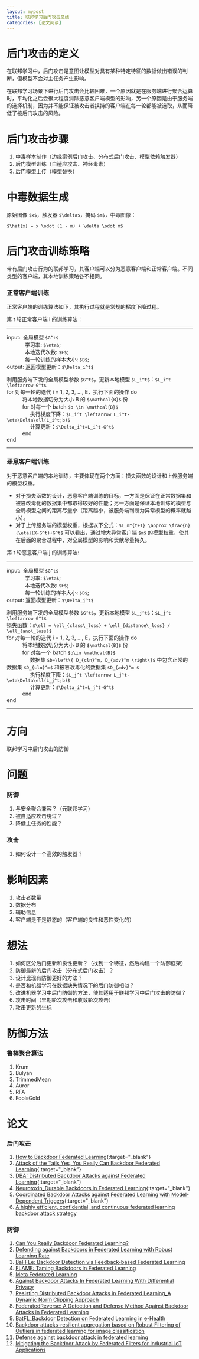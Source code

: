 ```yaml
---
layout: mypost
title: 联邦学习后门攻击总结
categories: [论文阅读]
---
```


# 后门攻击的定义

在联邦学习中，后门攻击是意图让模型对具有某种特定特征的数据做出错误的判断，但模型不会对主任务产生影响。

在联邦学习场景下进行后门攻击会比较困难，一个原因就是在服务端进行聚合运算时，平均化之后会很大程度消除恶意客户端模型的影响，另一个原因是由于服务端的选择机制，因为并不能保证被攻击者挟持的客户端在每一轮都能被选取，从而降低了被后门攻击的风险。

# 后门攻击步骤

1. 中毒样本制作（边缘案例后门攻击、分布式后门攻击、模型依赖触发器）
2. 后门模型训练（自适应攻击、神经毒素）
3. 后门模型上传（模型替换）

# 中毒数据生成

原始图像 `$x$`，触发器 `$\delta$`，掩码 `$m$`，中毒图像：

`$\hat{x} = x \odot (1 - m) + \delta \odot m$`

# 后门攻击训练策略

带有后门攻击行为的联邦学习，其客户端可以分为恶意客户端和正常客户端。不同类型的客户端，其本地训练策略各不相同。

### 正常客户端训练

正常客户端的训练算法如下，其执行过程就是常规的梯度下降过程。

第 t 轮正常客户端 i 的训练算法：

---

input:&ensp;全局模型 `$G^t$`  
&ensp;&ensp;&ensp;&ensp;&ensp;&ensp;&ensp;学习率: `$\eta$`;  
&ensp;&ensp;&ensp;&ensp;&ensp;&ensp;&ensp;本地迭代次数: `$E$`;  
&ensp;&ensp;&ensp;&ensp;&ensp;&ensp;&ensp;每一轮训练的样本大小: `$B$`;  
output: 返回模型更新：`$\Delta_i^t$`

利用服务端下发的全局模型参数 `$G^t$`，更新本地模型 `$L_i^t$`：`$L_i^t \leftarrow G^t$`  
for 对每一轮的迭代 i = 1, 2, 3, ..., E，执行下面的操作 do  
&ensp;&ensp;&ensp;&ensp;&ensp;&ensp;将本地数据切分为大小 B 的 `$\mathcal{B}$` 份  
&ensp;&ensp;&ensp;&ensp;&ensp;&ensp;for 对每一个 batch `$b \in \mathcal{B}$`  
&ensp;&ensp;&ensp;&ensp;&ensp;&ensp;&ensp;&ensp;&ensp;执行梯度下降：`$L_i^t \leftarrow L_i^t-\eta\Delta\ell(L_i^t;b)$`  
&ensp;&ensp;&ensp;&ensp;&ensp;&ensp;&ensp;&ensp;&ensp;计算更新：`$\Delta_i^t=L_i^t-G^t$`  
&ensp;&ensp;&ensp;&ensp;&ensp;&ensp;end  
end  

---

### 恶意客户端训练

对于恶意客户端的本地训练，主要体现在两个方面：损失函数的设计和上传服务端的模型权重。

+  对于损失函数的设计，恶意客户端训练的目标，一方面是保证在正常数据集和被篡改毒化的数据集中都取得较好的性能；另一方面是保证本地训练的模型与全局模型之间的距离尽量小（距离越小，被服务端判断为异常模型的概率就越小）。 
+  对于上传服务端的模型权重，根据以下公式：`$L_m^{t+1} \approx \frac{n}{\eta}(X-G^t)+G^t$` 可以看出，通过增大异常客户端 `$m$` 的模型权重，使其在后面的聚合过程中，对全局模型的影响和贡献尽量持久。

第 t 轮恶意客户端 j 的训练算法:

---

input:&ensp;全局模型 `$G^t$`  
&ensp;&ensp;&ensp;&ensp;&ensp;&ensp;&ensp;学习率: `$\eta$`;  
&ensp;&ensp;&ensp;&ensp;&ensp;&ensp;&ensp;本地迭代次数: `$E$`;  
&ensp;&ensp;&ensp;&ensp;&ensp;&ensp;&ensp;每一轮训练的样本大小: `$B$`;  
output: 返回模型更新：`$\Delta_j^t$`

利用服务端下发的全局模型参数 `$G^t$`，更新本地模型 `$L_j^t$`：`$L_j^t \leftarrow G^t$`  
损失函数：`$\ell = \ell_{class\_loss} + \ell_{distance\_loss} / \ell_{ano\_loss}$`  
for 对每一轮的迭代 i = 1, 2, 3, ..., E，执行下面的操作 do  
&ensp;&ensp;&ensp;&ensp;&ensp;&ensp;将本地数据切分为大小 B 的 `$\mathcal{B}$` 份  
&ensp;&ensp;&ensp;&ensp;&ensp;&ensp;for 对每一个 batch `$b\in \mathcal{B}$`  
&ensp;&ensp;&ensp;&ensp;&ensp;&ensp;&ensp;&ensp;&ensp;数据集 `$b=\left\{ D_{cln}^m, D_{adv}^m \right\}$` 中包含正常的数据集 `$D_{cln}^m$` 和被篡改毒化的数据集 `$D_{adv}^m $`  
&ensp;&ensp;&ensp;&ensp;&ensp;&ensp;&ensp;&ensp;&ensp;执行梯度下降：`$L_j^t \leftarrow L_j^t-\eta\Delta\ell(L_j^t;b)$`  
&ensp;&ensp;&ensp;&ensp;&ensp;&ensp;&ensp;&ensp;&ensp;计算更新：`$\Delta_i^t=L_j^t-G^t$`  
&ensp;&ensp;&ensp;&ensp;&ensp;&ensp;end  
end  

---

# 方向

联邦学习中后门攻击的防御

# 问题

### 防御

1. 与安全聚合兼容？（元联邦学习）
2. 被自适应攻击绕过？
3. 降低主任务的性能？

### 攻击

1. 如何设计一个高效的触发器？

# 影响因素

1. 攻击者数量
2. 数据分布
3. 辅助信息
4. 客户端是不是静态的（客户端的良性和恶性变化的）

# 想法

1. 如何区分后门更新和良性更新？（找到一个特征，然后构建一个防御框架）
2. 防御最新的后门攻击（分布式后门攻击）？
3. 设计比现有防御更好的方法？
4. 是否和机器学习在数据缺失情况下的后门防御相似？
5. 改进机器学习中后门防御的方法，使其适用于联邦学习中后门攻击的防御？
6. 攻击时间（早期轮次攻击和收敛轮次攻击）
7. 攻击更新的坐标

# 防御方法

### 鲁棒聚合算法

1. Krum
2. Bulyan
3. TrimmedMean
4. Auror
5. RFA
6. FoolsGold

### 

# 论文

### 后门攻击

1. [How to Backdoor Federated Learning](https://caiji-bai.github.io/posts/2022/05/15/How-to-Backdoor-Federated-Learning.html){:target="_blank"}
2. [Attack of the Tails Yes, You Really Can Backdoor Federated Learning](https://caiji-bai.github.io/posts/2022/05/24/Attack-of-the-Tails-Yes,-You-Really-Can-Backdoor-Federated-Learning.html){:target="_blank"}
3. [DBA: Distributed Backdoor Attacks against Federated Learning](https://caiji-bai.github.io/posts/2022/07/16/DBA-Distributed-Backdoor-Attacks-against-Federated-Learning.html){:target="_blank"}
4. [Neurotoxin_Durable Backdoors in Federated Learning](https://caiji-bai.github.io/posts/2022/07/30/Neurotoxin_Durable-Backdoors-in-Federated-Learning.html){:target="_blank"}
5. [Coordinated Backdoor Attacks against Federated Learning with Model-Dependent Triggers](https://caiji-bai.github.io/posts/2022/08/30/Coordinated-Backdoor-Attacks-against-Federated-Learning-with-Model-Dependent-Triggers.html){:target="_blank"}
6. [A highly efficient, confidential, and continuous federated learning backdoor attack strategy](https://caiji-bai.github.io/posts/2022/08/27/A-highly-efficient,-confidential,-and-continuous-federated-learning-backdoor-attack-strategy.html)

### 防御

1. [Can You Really Backdoor Federated Learning?](https://caiji-bai.github.io/posts/2022/05/21/Can-You-Really-Backdoor-Federated-Learning.html)
2. [Defending against Backdoors in Federated Learning with Robust Learning Rate](https://caiji-bai.github.io/posts/2022/05/31/Defending-against-Backdoors-in-Federated-Learning-with-Robust-Learning-Rate.html)
3. [BaFFLe: Backdoor Detection via Feedback-based Federated Learning](https://caiji-bai.github.io/posts/2022/07/19/BaFFLe-Backdoor-Detection-via-Feedback-based-Federated-Learning.html)
4. [FLAME: Taming Backdoors in Federated Learning](https://caiji-bai.github.io/posts/2022/07/26/FLAME_Taming-Backdoors-in-Federated-Learning.html)
5. [Meta Federated Learning](https://caiji-bai.github.io/posts/2022/07/12/Meta-Federated-Learning.html)
6. [Against Backdoor Attacks In Federated Learning With Differential Privacy](https://caiji-bai.github.io/posts/2022/08/02/Against-Backdoor-Attacks-In-Federated-Learning-With-Differential-Privacy.html)
7. [Resisting Distributed Backdoor Attacks in Federated Learning_A Dynamic Norm Clipping Approach](https://caiji-bai.github.io/posts/2022/09/03/Resisting-Distributed-Backdoor-Attacks-in-Federated-Learning_A-Dynamic-Norm-Clipping-Approach.html)
8. [FederatedReverse: A Detection and Defense Method Against Backdoor Attacks in Federated Learning](https://caiji-bai.github.io/posts/2022/09/06/FederatedReverse_A-Detection-and-Defense-Method-Against-Backdoor-Attacks-in-Federated-Learning.html)
9. [BatFL_Backdoor Detection on Federated Learning in e-Health](https://caiji-bai.github.io/posts/2022/09/10/BatFL_Backdoor-Detection-on-Federated-Learning-in-e-Health.html)
10. [Backdoor attacks-resilient aggregation based on Robust Filtering of Outliers in federated learning for image classification](https://caiji-bai.github.io/posts/2022/09/13/Backdoor-attacks-resilient-aggregation-based-on-Robust-Filtering-of-Outliers-in-federated-learning-for-image-classification.html)
11. [Defense against backdoor attack in federated learning](https://caiji-bai.github.io/posts/2022/09/20/Defense-against-backdoor-attack-in-fe-derate-d-learning.html)
12. [Mitigating the Backdoor Attack by Federated Filters for Industrial IoT Applications](https://caiji-bai.github.io/posts/2022/10/01/Mitigating-the-Backdoor-Attack-by-Federated-Filters-for-Industrial-IoT-Applications.html)